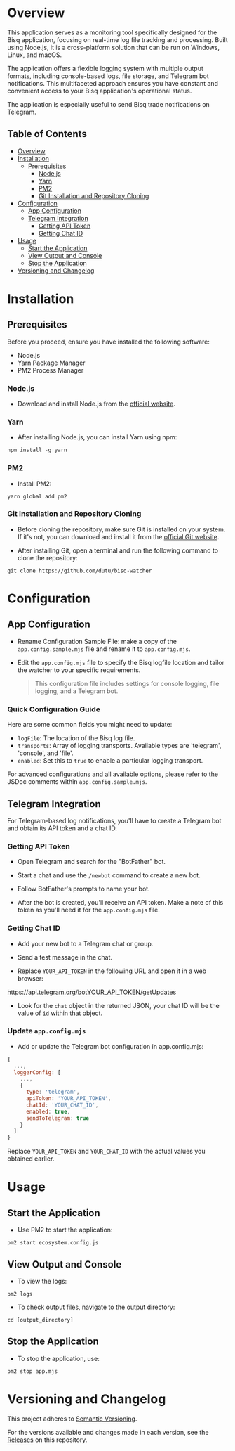 # Overview

This application serves as a monitoring tool specifically designed for the Bisq application, focusing on real-time log file tracking and processing. Built using Node.js, it is a cross-platform solution that can be run on Windows, Linux, and macOS.

The application offers a flexible logging system with multiple output formats, including console-based logs, file storage, and Telegram bot notifications. This multifaceted approach ensures you have constant and convenient access to your Bisq application's operational status.

The application is especially useful to send Bisq trade notifications on Telegram.

Table of Contents
---

- [Overview](#overview)
- [Installation](#installation)
    - [Prerequisites](#prerequisites)
        - [Node.js](#nodejs)
        - [Yarn](#yarn)
        - [PM2](#pm2)
        - [Git Installation and Repository Cloning](#git-installation-and-repository-cloning)
- [Configuration](#configuration)
    - [App Configuration](#app-configuration)
    - [Telegram Integration](#telegram-integration)
        - [Getting API Token](#getting-api-token)
        - [Getting Chat ID](#getting-chat-id)
- [Usage](#usage)
    - [Start the Application](#start-the-application)
    - [View Output and Console](#view-output-and-console)
    - [Stop the Application](#stop-the-application)
- [Versioning and Changelog](#versioning-and-changelog)

# Installation

## Prerequisites

Before you proceed, ensure you have installed the following software:
 * Node.js
 * Yarn Package Manager
 * PM2 Process Manager

### Node.js

* Download and install Node.js from the [official website](https://nodejs.org/en).

### Yarn

* After installing Node.js, you can install Yarn using npm:
```js
npm install -g yarn
```

### PM2

* Install PM2:

```shell
yarn global add pm2
```

### Git Installation and Repository Cloning

* Before cloning the repository, make sure Git is installed on your system. If it's not, you can download and install it from the [official Git website](https://git-scm.com/).

* After installing Git, open a terminal and run the following command to clone the repository:

```shell
git clone https://github.com/dutu/bisq-watcher
```

# Configuration

## App Configuration

* Rename Configuration Sample File: make a copy of the `app.config.sample.mjs` file and rename it to `app.config.mjs`.

* Edit the `app.config.mjs` file to specify the Bisq logfile location and tailor the watcher to your specific requirements.
  > This configuration file includes settings for console logging, file logging, and a Telegram bot.


### Quick Configuration Guide

Here are some common fields you might need to update:

- `logFile`: The location of the Bisq log file.
- `transports`: Array of logging transports. Available types are 'telegram', 'console', and 'file'.
- `enabled`: Set this to `true` to enable a particular logging transport.

For advanced configurations and all available options, please refer to the JSDoc comments within `app.config.sample.mjs`.


## Telegram Integration

For Telegram-based log notifications, you'll have to create a Telegram bot and obtain its API token and a chat ID.


### Getting API Token

* Open Telegram and search for the "BotFather" bot.

* Start a chat and use the `/newbot` command to create a new bot.

* Follow BotFather's prompts to name your bot.

* After the bot is created, you'll receive an API token. Make a note of this token as you'll need it for the `app.config.mjs` file.


### Getting Chat ID

* Add your new bot to a Telegram chat or group.

* Send a test message in the chat.

* Replace `YOUR_API_TOKEN` in the following URL and open it in a web browser:

 https://api.telegram.org/botYOUR_API_TOKEN/getUpdates

* Look for the `chat` object in the returned JSON, your chat ID will be the value of `id` within that object.


### Update `app.config.mjs`

* Add or update the Telegram bot configuration in app.config.mjs:
```js
{
  ...,
  loggerConfig: [
    ...,
    {
      type: 'telegram',
      apiToken: 'YOUR_API_TOKEN',
      chatId: 'YOUR_CHAT_ID',
      enabled: true,
      sendToTelegram: true
    }
  ]
}
```

Replace `YOUR_API_TOKEN` and `YOUR_CHAT_ID` with the actual values you obtained earlier.


# Usage

## Start the Application

* Use PM2 to start the application:

```shell
pm2 start ecosystem.config.js
```

## View Output and Console

* To view the logs:
```shell
pm2 logs
```

* To check output files, navigate to the output directory:
```
cd [output_directory]
```


## Stop the Application

* To stop the application, use:
```shell
pm2 stop app.mjs
```

# Versioning and Changelog

This project adheres to [Semantic Versioning](https://semver.org/). 

For the versions available and changes made in each version, see the [Releases](https://github.com/dutu/bisq-watcher/releases) on this repository.
